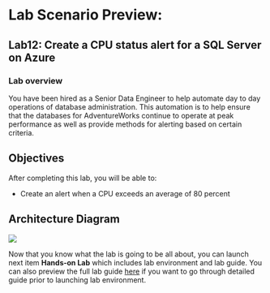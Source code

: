 # Lab Scenario Preview: 

## Lab12: Create a CPU status alert for a SQL Server on Azure

### Lab overview

You have been hired as a Senior Data Engineer to help automate day to day operations of database administration. This automation is to help ensure that the databases for AdventureWorks continue to operate at peak performance as well as provide methods for alerting based on certain criteria.

## Objectives

After completing this lab, you will be able to:

- Create an alert when a CPU exceeds an average of 80 percent

## Architecture Diagram

![](../images/)

Now that you know what the lab is going to be all about, you can launch next item **Hands-on Lab** which includes lab environment and lab guide. You can also preview the full lab guide [here](https://experience.cloudlabs.ai/#/labguidepreview/ff14f7fa-fddb-4bd6-9680-285b650db733) if you want to go through detailed guide prior to launching lab environment.  